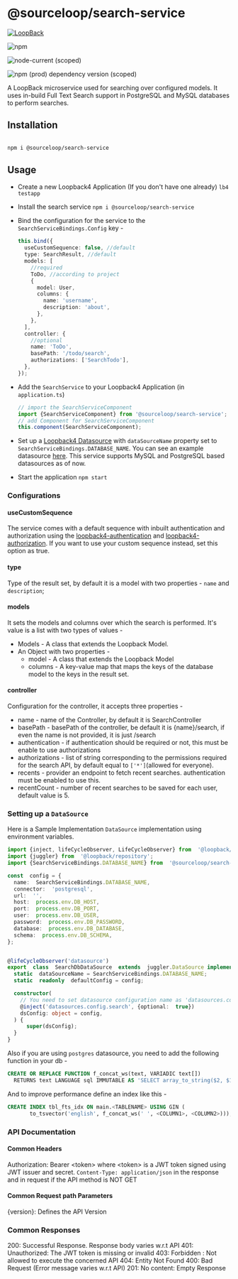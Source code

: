 # @sourceloop/search-service

[![LoopBack](<https://github.com/strongloop/loopback-next/raw/master/docs/site/imgs/branding/Powered-by-LoopBack-Badge-(blue)-@2x.png>)](http://loopback.io/)

![npm](https://img.shields.io/npm/dm/@sourceloop/search-service)

![node-current (scoped)](https://img.shields.io/node/v/@sourceloop/search-service)

![npm (prod) dependency version (scoped)](https://img.shields.io/npm/dependency-version/@sourceloop/search-service/@loopback/core)

A LoopBack microservice used for searching over configured models. It uses in-build Full Text Search support in PostgreSQL and MySQL databases to perform searches.

## Installation

```bash

npm i @sourceloop/search-service

```

## Usage

- Create a new Loopback4 Application (If you don't have one already)
  `lb4 testapp`
- Install the search service
  `npm i @sourceloop/search-service`
- Bind the configuration for the service to the `SearchServiceBindings.Config` key -

  ```typescript
  this.bind({
    useCustomSequence: false, //default
    type: SearchResult, //default
    models: [
      //required
      ToDo, //according to project
      {
        model: User,
        columns: {
          name: 'username',
          description: 'about',
        },
      },
    ],
    controller: {
      //optional
      name: 'ToDo',
      basePath: '/todo/search',
      authorizations: ['SearchTodo'],
    },
  });
  ```

- Add the `SearchService` to your Loopback4 Application (in `application.ts`)

  ```typescript
  // import the SearchServiceComponent
  import {SearchServiceComponent} from '@sourceloop/search-service';
  // add Component for SearchServiceComponent
  this.component(SearchServiceComponent);
  ```

- Set up a [Loopback4 Datasource](https://loopback.io/doc/en/lb4/DataSource.html) with `dataSourceName` property set to `SearchServiceBindings.DATABASE_NAME`. You can see an example datasource [here](#setting-up-a-datasource). This service supports MySQL and PostgreSQL based datasources as of now.
- Start the application
  `npm start`

### Configurations

#### useCustomSequence

The service comes with a default sequence with inbuilt authentication and authorization using the [loopback4-authentication](https://github.com/sourcefuse/loopback4-authentication) and [loopback4-authorization](https://github.com/sourcefuse/loopback4-authorization). If you want to use your custom sequence instead, set this option as true.

#### type

Type of the result set, by default it is a model with two properties - `name` and `description`;

#### models

It sets the models and columns over which the search is performed. It's value is a list with two types of values -

- Models - A class that extends the Loopback Model.
- An Object with two properties -
  - model - A class that extends the Loopback Model
  - columns - A key-value map that maps the keys of the database model to the keys in the result set.

#### controller

Configuration for the controller, it accepts three properties -

- name - name of the Controller, by default it is SearchController
- basePath - basePath of the controller, be default it is {name}/search, if even the name is not provided, it is just /search
- authentication - if authentication should be required or not, this must be enable to use authorizations
- authorizations - list of string corresponding to the permissions required for the search API, by default equal to `['*']`(allowed for everyone).
- recents - provider an endpoint to fetch recent searches. authentication must be enabled to use this.
- recentCount - number of recent searches to be saved for each user, default value is 5.

### Setting up a `DataSource`

Here is a Sample Implementation `DataSource` implementation using environment variables.

```TypeScript
import {inject, lifeCycleObserver, LifeCycleObserver} from  '@loopback/core';
import {juggler} from  '@loopback/repository';
import {SearchServiceBindings.DATABASE_NAME} from  '@sourceloop/search-service';

const  config = {
  name:  SearchServiceBindings.DATABASE_NAME,
  connector:  'postgresql',
  url:  '',
  host:  process.env.DB_HOST,
  port:  process.env.DB_PORT,
  user:  process.env.DB_USER,
  password:  process.env.DB_PASSWORD,
  database:  process.env.DB_DATABASE,
  schema:  process.env.DB_SCHEMA,
};


@lifeCycleObserver('datasource')
export  class  SearchDbDataSource  extends  juggler.DataSource implements  LifeCycleObserver {
  static  dataSourceName = SearchServiceBindings.DATABASE_NAME;
  static  readonly  defaultConfig = config;

  constructor(
    // You need to set datasource configuration name as 'datasources.config.search' otherwise you might get Errors
    @inject('datasources.config.search', {optional:  true})
    dsConfig: object = config,
  ) {
      super(dsConfig);
  }
}

```

Also if you are using `postgres` datasource, you need to add the following function in your db -

```sql
CREATE OR REPLACE FUNCTION f_concat_ws(text, VARIADIC text[])
  RETURNS text LANGUAGE sql IMMUTABLE AS 'SELECT array_to_string($2, $1)';
```

And to improve performance define an index like this -

```sql
CREATE INDEX tbl_fts_idx ON main.<TABLENAME> USING GIN (
       to_tsvector('english', f_concat_ws(' ', <COLUMN1>, <COLUMN2>)));
```

### API Documentation

#### Common Headers

Authorization: Bearer \<token> where \<token> is a JWT token signed using JWT issuer and secret.
`Content-Type: application/json` in the response and in request if the API method is NOT GET

#### Common Request path Parameters

{version}: Defines the API Version

### Common Responses

200: Successful Response. Response body varies w.r.t API
401: Unauthorized: The JWT token is missing or invalid
403: Forbidden : Not allowed to execute the concerned API
404: Entity Not Found
400: Bad Request (Error message varies w.r.t API)
201: No content: Empty Response
